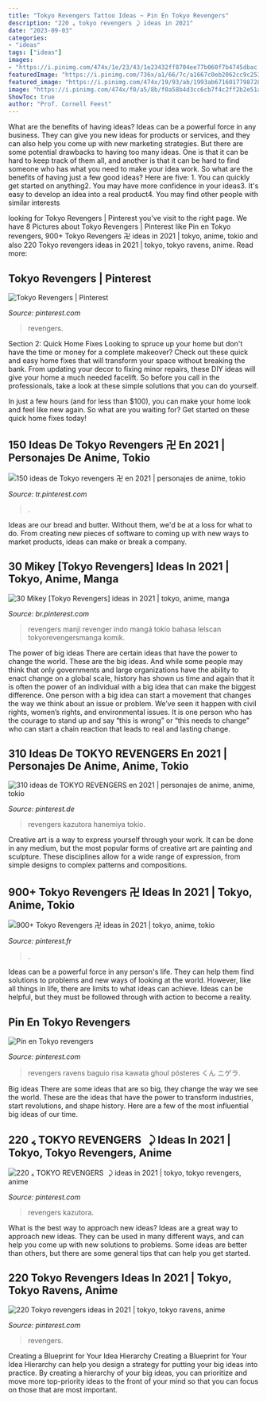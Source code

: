 ```yaml
---
title: "Tokyo Revengers Tattoo Ideas ~ Pin En Tokyo Revengers"
description: "220 ៹ tokyo revengers⠀⤸ ideas in 2021"
date: "2023-09-03"
categories:
- "ideas"
tags: ["ideas"]
images:
- "https://i.pinimg.com/474x/1e/23/43/1e23432ff8704ee77b060f7b4745dbac.jpg"
featuredImage: "https://i.pinimg.com/736x/a1/66/7c/a1667c0eb2062cc9c253adb325b38ee5.jpg"
featured_image: "https://i.pinimg.com/474x/19/93/ab/1993ab67160177987288b7d1a614142f.jpg"
image: "https://i.pinimg.com/474x/f0/a5/8b/f0a58b4d3cc6cb7f4c2ff2b2e51a75ed.jpg"
ShowToc: true
author: "Prof. Cornell Feest"
---
```



What are the benefits of having ideas?
Ideas can be a powerful force in any business. They can give you new ideas for products or services, and they can also help you come up with new marketing strategies. But there are some potential drawbacks to having too many ideas. One is that it can be hard to keep track of them all, and another is that it can be hard to find someone who has what you need to make your idea work. So what are the benefits of having just a few good ideas? Here are five: 1. You can quickly get started on anything2. You may have more confidence in your ideas3. It's easy to develop an idea into a real product4. You may find other people with similar interests
	

		
looking for Tokyo Revengers | Pinterest you've visit to the right page. We have 8 Pictures about Tokyo Revengers | Pinterest like Pin en Tokyo revengers, 900+ Tokyo Revengers 卍 ideas in 2021 | tokyo, anime, tokio and also 220 Tokyo revengers ideas in 2021 | tokyo, tokyo ravens, anime. Read more:
		
    
## Tokyo Revengers | Pinterest

<img loading=lazy src="https://i.pinimg.com/736x/97/1c/94/971c945b03989e091568ea0d8aa1fbb8.jpg" onerror="this.onerror=null;this.src='https://tse2.mm.bing.net/th?id=OIP.NCO0UMzF6r1kah8XNBo5nAHaNK&amp;pid=15.1';" alt="Tokyo Revengers | Pinterest">

_Source: pinterest.com_

>revengers. 

	

Section 2: Quick Home Fixes
Looking to spruce up your home but don't have the time or money for a complete makeover? Check out these quick and easy home fixes that will transform your space without breaking the bank.
From updating your decor to fixing minor repairs, these DIY ideas will give your home a much needed facelift. So before you call in the professionals, take a look at these simple solutions that you can do yourself.

In just a few hours (and for less than $100), you can make your home look and feel like new again. So what are you waiting for? Get started on these quick home fixes today!

    
## 150 Ideas De Tokyo Revengers 卍 En 2021 | Personajes De Anime, Tokio

<img loading=lazy src="https://i.pinimg.com/474x/f0/a5/8b/f0a58b4d3cc6cb7f4c2ff2b2e51a75ed.jpg" onerror="this.onerror=null;this.src='https://tse3.mm.bing.net/th?id=OIP.-p71bzeqt7OiFg5i5QoQnwAAAA&amp;pid=15.1';" alt="150 ideas de Tokyo revengers 卍 en 2021 | personajes de anime, tokio">

_Source: tr.pinterest.com_

>. 

	

Ideas are our bread and butter. Without them, we'd be at a loss for what to do. From creating new pieces of software to coming up with new ways to market products, ideas can make or break a company.

    
## 30 Mikey [Tokyo Revengers] Ideas In 2021 | Tokyo, Anime, Manga

<img loading=lazy src="https://i.pinimg.com/474x/c9/03/c0/c903c07ae49780ee402bbb7f3d681343.jpg" onerror="this.onerror=null;this.src='https://tse1.mm.bing.net/th?id=OIP.UHnMjxerEqvsEKinUMzejgAAAA&amp;pid=15.1';" alt="30 Mikey [Tokyo Revengers] ideas in 2021 | tokyo, anime, manga">

_Source: br.pinterest.com_

>revengers manji revenger indo mangá tokio bahasa lelscan tokyorevengersmanga komik. 

	

The power of big ideas
There are certain ideas that have the power to change the world. These are the big ideas. And while some people may think that only governments and large organizations have the ability to enact change on a global scale, history has shown us time and again that it is often the power of an individual with a big idea that can make the biggest difference.
One person with a big idea can start a movement that changes the way we think about an issue or problem. We’ve seen it happen with civil rights, women’s rights, and environmental issues. It is one person who has the courage to stand up and say “this is wrong” or “this needs to change” who can start a chain reaction that leads to real and lasting change.

    
## 310 Ideas De TOKYO REVENGERS En 2021 | Personajes De Anime, Anime, Tokio

<img loading=lazy src="https://i.pinimg.com/474x/a0/7c/fb/a07cfbed5d83b987e6c9150b474a4c9e.jpg" onerror="this.onerror=null;this.src='https://tse3.mm.bing.net/th?id=OIP.r_TD32JFtmYleXMi5gvu5QAAAA&amp;pid=15.1';" alt="310 ideas de TOKYO REVENGERS en 2021 | personajes de anime, anime, tokio">

_Source: pinterest.de_

>revengers kazutora hanemiya tokio. 

	

Creative art is a way to express yourself through your work. It can be done in any medium, but the most popular forms of creative art are painting and sculpture. These disciplines allow for a wide range of expression, from simple designs to complex patterns and compositions.

    
## 900+ Tokyo Revengers 卍 Ideas In 2021 | Tokyo, Anime, Tokio

<img loading=lazy src="https://i.pinimg.com/474x/1e/23/43/1e23432ff8704ee77b060f7b4745dbac.jpg" onerror="this.onerror=null;this.src='https://tse4.mm.bing.net/th?id=OIP.XgikBOofCRxvgxvmhmwDEwAAAA&amp;pid=15.1';" alt="900+ Tokyo Revengers 卍 ideas in 2021 | tokyo, anime, tokio">

_Source: pinterest.fr_

>. 

	

Ideas can be a powerful force in any person's life. They can help them find solutions to problems and new ways of looking at the world. However, like all things in life, there are limits to what ideas can achieve. Ideas can be helpful, but they must be followed through with action to become a reality.

    
## Pin En Tokyo Revengers

<img loading=lazy src="https://i.pinimg.com/736x/a1/66/7c/a1667c0eb2062cc9c253adb325b38ee5.jpg" onerror="this.onerror=null;this.src='https://tse4.mm.bing.net/th?id=OIP.Z5KAuOBb2OJ4RDnDvnR6EwHaKO&amp;pid=15.1';" alt="Pin en Tokyo revengers">

_Source: pinterest.com_

>revengers ravens baguio risa kawata ghoul pósteres くん ニゲラ. 

	

Big ideas
There are some ideas that are so big, they change the way we see the world. These are the ideas that have the power to transform industries, start revolutions, and shape history. Here are a few of the most influential big ideas of our time.

    
## 220 ៹ TOKYO REVENGERS⠀⤸ Ideas In 2021 | Tokyo, Tokyo Revengers, Anime

<img loading=lazy src="https://i.pinimg.com/474x/21/f4/41/21f441518ca5d16d99c8c5787c92d4ce.jpg" onerror="this.onerror=null;this.src='https://tse4.mm.bing.net/th?id=OIP.qpteDrE0wbhxUwWGQ1RZ9QAAAA&amp;pid=15.1';" alt="220 ៹ TOKYO REVENGERS⠀⤸ ideas in 2021 | tokyo, tokyo revengers, anime">

_Source: pinterest.com_

>revengers kazutora. 

	

What is the best way to approach new ideas?
Ideas are a great way to approach new ideas. They can be used in many different ways, and can help you come up with new solutions to problems. Some ideas are better than others, but there are some general tips that can help you get started.

    
## 220 Tokyo Revengers Ideas In 2021 | Tokyo, Tokyo Ravens, Anime

<img loading=lazy src="https://i.pinimg.com/474x/19/93/ab/1993ab67160177987288b7d1a614142f.jpg" onerror="this.onerror=null;this.src='https://tse3.mm.bing.net/th?id=OIP.MIg-2JiB0ZHMOpYWMRfcLwAAAA&amp;pid=15.1';" alt="220 Tokyo revengers ideas in 2021 | tokyo, tokyo ravens, anime">

_Source: pinterest.com_

>revengers. 

	

Creating a Blueprint for Your Idea Hierarchy
Creating a Blueprint for Your Idea Hierarchy can help you design a strategy for putting your big ideas into practice. By creating a hierarchy of your big ideas, you can prioritize and move more top-priority ideas to the front of your mind so that you can focus on those that are most important.

